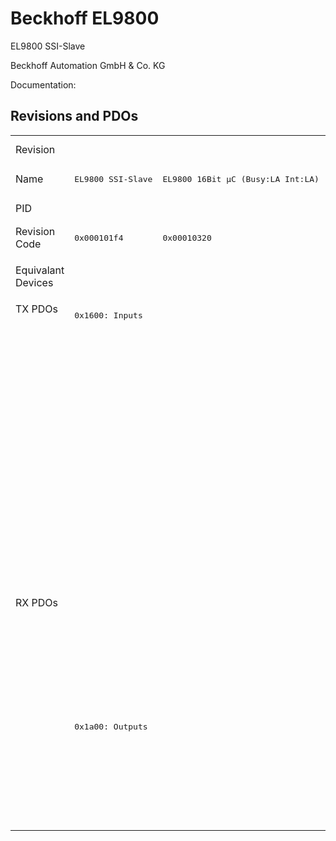 # Beckhoff EL9800

EL9800 SSI-Slave

Beckhoff Automation GmbH & Co. KG

Documentation: <a href=""></a>

## Revisions and PDOs
<table>
<tr >
<td class="first">Revision</td>
<td  colspan=10 align="center"><pre>r-15</pre></td>
<td  colspan=2 align="center"><pre>r-14</pre></td>
<td  colspan=3 align="center"><pre>r986</pre></td>
<td  colspan=3 align="center"><pre>r1086</pre></td>
</tr>
<tr >
<td class="first">Name</td>
<td ><pre>EL9800 SSI-Slave</pre></td>
<td ><pre>EL9800 16Bit µC (Busy:LA Int:LA)</pre></td>
<td ><pre>EL9800 16Bit µC (Busy:HA Int:LA)</pre></td>
<td ><pre>EL9800 16Bit µC (Busy:LA Int:HA)</pre></td>
<td ><pre>EL9800 16Bit µC (Busy:HA Int:HA)</pre></td>
<td ><pre>EL9800 8Bit µC (Busy:LA Int:LA)</pre></td>
<td ><pre>EL9800 8Bit µC (Busy:HA Int:LA)</pre></td>
<td ><pre>EL9800 8Bit µC (Busy:LA Int:HA)</pre></td>
<td ><pre>EL9800 8Bit µC (Busy:HA Int:HA)</pre></td>
<td ><pre>EL9800 32 Ch. Dig. Input</pre></td>
<td ><pre>EL9800 16 Ch. Dig. In-/Output (Build >= 21)</pre></td>
<td ><pre>EL9800 32 Ch. Dig. Output (DC, Build >= 21)</pre></td>
<td ><pre>EL9800 SPI-Demo</pre></td>
<td ><pre>EL9800 16 Bit MCI-Demo</pre></td>
<td ><pre>EL9800 8 Bit MCI-Demo</pre></td>
<td ><pre>EL9800 16 Bit MCI-Demo with DC (Busy: HA)</pre></td>
<td ><pre>EL9800 16 Bit MCI-Demo with DC (Busy: LA)</pre></td>
<td ><pre>EL9800 8 Bit MCI-Demo with DC</pre></td>
</tr>
<tr >
<td class="first">PID</td>
<td  colspan=18 align="center"><pre>0x26483052</pre></td>
</tr>
<tr >
<td class="first">Revision Code</td>
<td ><pre>0x000101f4</pre></td>
<td ><pre>0x00010320</pre></td>
<td ><pre>0x00010322</pre></td>
<td ><pre>0x00010328</pre></td>
<td ><pre>0x0001032a</pre></td>
<td ><pre>0x00010384</pre></td>
<td ><pre>0x00010386</pre></td>
<td ><pre>0x0001038c</pre></td>
<td ><pre>0x0001038e</pre></td>
<td ><pre>0x000103e8</pre></td>
<td ><pre>0x000204b0</pre></td>
<td ><pre>0x00020578</pre></td>
<td ><pre>0x03ea01f4</pre></td>
<td ><pre>0x03ea0320</pre></td>
<td ><pre>0x03ea0384</pre></td>
<td ><pre>0x044e0320</pre></td>
<td ><pre>0x044e0322</pre></td>
<td ><pre>0x044e0384</pre></td>
</tr>
<tr >
<td class="first">Equivalant Devices</td>
<td  colspan=9 align="center"><pre><a href="FB1111+SPI-Slave">FB1111 SPI-Slave r584</a><br/><a href="FB1111+SPI-Slave">FB1111 SPI-Slave r585</a><br/><a href="FB1311+SPI-Slave">FB1311 SPI-Slave r584</a></pre></td>
<td ><pre><a href="FB1111+Dig.+In">FB1111 Dig. In r384</a><br/><a href="FB1111+Dig.+In">FB1111 Dig. In r385</a><br/><a href="FB1311+Dig.+In">FB1311 Dig. In r384</a></pre></td>
<td ></td>
<td ><pre><a href="EL9800+4Port">EL9800 4Port r-13</a></pre></td>
<td  colspan=6 align="center"></td>
</tr>
<tr class="txpdo pdosection">
<td class="first" rowspan=10 valign=top>TX PDOs</td>
<td colspan=9 align="left"><pre>0x1600: Inputs</pre></td>
<td colspan=2 align="left"><pre>0x1600: Byte 0</pre></td>
<td colspan=8 align="left"></td>
</tr>
<tr class="txpdo pdosection">
<td  colspan=9 align="left"></td>
<td  colspan=2 align="left"><pre>0x1601: Byte 1</pre></td>
<td  colspan=7 align="left"></td>
</tr>
<tr class="txpdo pdosection">
<td  colspan=9 align="left"></td>
<td ><pre>0x1602: Byte 2</pre></td>
<td  colspan=8 align="left"></td>
</tr>
<tr class="txpdo pdosection">
<td  colspan=9 align="left"></td>
<td ><pre>0x1603: Byte 3</pre></td>
<td  colspan=8 align="left"></td>
</tr>
<tr class="txpdo pdosection">
<td  colspan=12 align="left"></td>
<td  colspan=6 align="left"><pre>0x1a00: Channel_1_Inputs_1</pre></td>
</tr>
<tr class="txpdo pdosection">
<td  colspan=12 align="left"></td>
<td  colspan=6 align="left"><pre>0x1a01: Channel_1_Inputs_2</pre></td>
</tr>
<tr class="txpdo pdosection">
<td  colspan=12 align="left"></td>
<td  colspan=6 align="left"><pre>0x1a02: Channel_1_Diag</pre></td>
</tr>
<tr class="txpdo pdosection">
<td  colspan=13 align="left"></td>
<td  colspan=5 align="left"><pre>0x1a03: Channel_2_Inputs_1</pre></td>
</tr>
<tr class="txpdo pdosection">
<td  colspan=13 align="left"></td>
<td  colspan=5 align="left"><pre>0x1a04: Channel_2_Inputs_2</pre></td>
</tr>
<tr class="txpdo pdosection">
<td  colspan=13 align="left"></td>
<td  colspan=5 align="left"><pre>0x1a05: Channel_2_Diag</pre></td>
</tr>
<tr class="rxpdo pdosection">
<td class="first" rowspan=8 valign=top>RX PDOs</td>
<td colspan=12 align="left"></td>
<td colspan=6 align="left"><pre>0x1600: Channel_1_Outputs_1</pre></td>
<td></td>
</tr>
<tr class="rxpdo pdosection">
<td  colspan=12 align="left"></td>
<td ><pre>0x1601: Channel_1_Outputs_2</pre></td>
<td  colspan=5 align="left"><pre>0x1601: Channel_2_Outputs_2</pre></td>
</tr>
<tr class="rxpdo pdosection">
<td  colspan=13 align="left"></td>
<td  colspan=5 align="left"><pre>0x1602: Channel_1_Outputs_1</pre></td>
</tr>
<tr class="rxpdo pdosection">
<td  colspan=13 align="left"></td>
<td  colspan=5 align="left"><pre>0x1603: Channel_2_Outputs_2</pre></td>
</tr>
<tr class="rxpdo pdosection">
<td  colspan=9 align="left"><pre>0x1a00: Outputs</pre></td>
<td ></td>
<td  colspan=2 align="left"><pre>0x1a00: Byte 0</pre></td>
<td  colspan=6 align="left"></td>
</tr>
<tr class="rxpdo pdosection">
<td  colspan=10 align="left"></td>
<td  colspan=2 align="left"><pre>0x1a01: Byte 1</pre></td>
<td  colspan=6 align="left"></td>
</tr>
<tr class="rxpdo pdosection">
<td  colspan=11 align="left"></td>
<td ><pre>0x1a02: Byte 2</pre></td>
<td  colspan=6 align="left"></td>
</tr>
<tr class="rxpdo pdosection">
<td  colspan=11 align="left"></td>
<td ><pre>0x1a03: Byte 3</pre></td>
<td  colspan=6 align="left"></td>
</tr>
</table>
